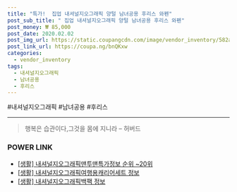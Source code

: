 ```yaml
--- 
title: "특가!  집업 내셔널지오그래픽 양털 남녀공용 후리스 와펜" 
post_sub_title: " 집업 내셔널지오그래픽 양털 남녀공용 후리스 와펜" 
post_money: ₩ 85,000 
post_date: 2020.02.02 
post_img_url: https://static.coupangcdn.com/image/vendor_inventory/582a/00a755cb10830460637ef66662254ece424c1c7ccfbd587bd43d1b0dc2a5.jpg 
post_link_url: https://coupa.ng/bnQKxw 
categories: 
  - vendor_inventory 
tags: 
  - 내셔널지오그래픽 
  - 남녀공용 
  - 후리스 
--- 
```

  #내셔널지오그래픽 #남녀공용 #후리스 
<hr> 

> 행복은 습관이다,그것을 몸에 지니라 – 허버드 


### POWER LINK

* <a href="https://blog.naver.com/sakai111/221775771407" target="_blank"> [생활] 내셔널지오그래픽맨투맨특가정보 순위 ~20위</a>
* <a href="https://blog.naver.com/fash111/221767540410" target="_blank"> [생활] 내셔널지오그래픽여행용캐리어세트 정보 </a>
* <a href="https://blog.naver.com/santokki14/221765143648" target="_blank"> [생활] 내셔널지오그래픽백팩 정보 </a>
